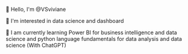 👋 Hello, I'm @VSviviane

 👀 I'm interested in data science and dashboard

🌱 I am currently learning Power BI for business intelligence and data science and python language fundamentals for data analysis and data science (With ChatGPT)
 


<!---
VSviviane/VSviviane is a ✨ special ✨ repository because its `README.md` (this file) appears on your GitHub profile.
You can click the Preview link to take a look at your changes.
--->
